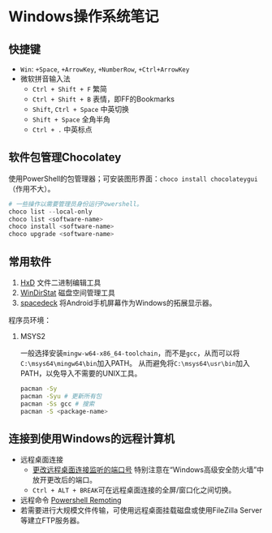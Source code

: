 # Windows操作系统笔记

## 快捷键

- `Win`: `+Space`, `+ArrowKey`, `+NumberRow`, `+Ctrl+ArrowKey`
- 微软拼音输入法
  - `Ctrl + Shift + F` 繁简
  - `Ctrl + Shift + B` 表情，即FF的Bookmarks
  - `Shift`, `Ctrl + Space` 中英切换
  - `Shift + Space` 全角半角
  - `Ctrl + .` 中英标点

## 软件包管理Chocolatey

使用PowerShell的包管理器；可安装图形界面：`choco install chocolateygui`（作用不大）。

```ps1
# 一些操作以需要管理员身份运行Powershell。
choco list --local-only
choco list <software-name>
choco install <software-name>
choco upgrade <software-name>
```

## 常用软件

1. [HxD](https://mh-nexus.de/en/hxd/) 文件二进制编辑工具
2. [WinDirStat](https://windirstat.net/) 磁盘空间管理工具
3. [spacedeck](http://spacedesk.com/) 将Android手机屏幕作为Windows的拓展显示器。

程序员环境：

1. MSYS2

    一般选择安装`mingw-w64-x86_64-toolchain`，而不是`gcc`，从而可以将`C:\msys64\mingw64\bin`加入PATH。
    从而避免将`C:\msys64\usr\bin`加入PATH，以免导入不需要的UNIX工具。

    ```sh
    pacman -Sy
    pacman -Syu # 更新所有包
    pacman -Ss gcc # 搜索
    pacman -S <package-name>
    ```

## 连接到使用Windows的远程计算机

- 远程桌面连接
  - [更改远程桌面连接监听的端口号](https://docs.microsoft.com/en-us/windows-server/remote/remote-desktop-services/clients/change-listening-port) 特别注意在“Windows高级安全防火墙”中放开更改后的端口。
  - `Ctrl + ALT + BREAK`可在远程桌面连接的全屏/窗口化之间切换。
- 远程命令 [Powershell Remoting](https://docs.microsoft.com/zh-cn/powershell/scripting/learn/remoting/running-remote-commands?view=powershell-6)
- 若需要进行大规模文件传输，可使用远程桌面挂载磁盘或使用FileZilla Server等建立FTP服务器。
